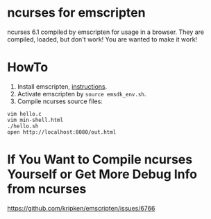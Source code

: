 # ncurses for emscripten

ncurses 6.1 compiled by emscripten for usage in a browser. They are compiled, loaded, but don't work! You are wanted to make it work!

# HowTo

1. Install emscripten, [instructions](https://webassembly.org/getting-started/developers-guide/).
2. Activate emscripten by `source emsdk_env.sh`.
2. Compile ncurses source files:
```sh-session
vim hello.c
vim min-shell.html
./hello.sh
open http://localhost:8080/out.html
```


# If You Want to Compile ncurses Yourself or Get More Debug Info from ncurses

https://github.com/kripken/emscripten/issues/6766
